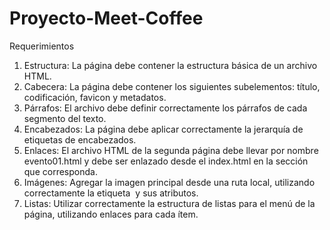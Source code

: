 # Proyecto-Meet-Coffee
Requerimientos
1. Estructura:​ La página debe contener la estructura básica de un archivo HTML.
2. Cabecera: La página debe contener los siguientes subelementos: título, codificación,
favicon y metadatos.
3. Párrafos: ​El archivo debe definir correctamente los párrafos de cada segmento del texto.
4. Encabezados: La página debe aplicar correctamente la jerarquía de etiquetas de encabezados.
5. Enlaces: El archivo HTML de la segunda página debe llevar por nombre evento01.html ​y debe ser enlazado desde el index.html en la sección que corresponda.
6. Imágenes: Agregar la imagen principal desde una ruta local, utilizando correctamente la etiqueta <img> y sus atributos.
7. Listas: ​Utilizar correctamente la estructura de listas para el menú de la página, utilizando enlaces para cada ítem.
